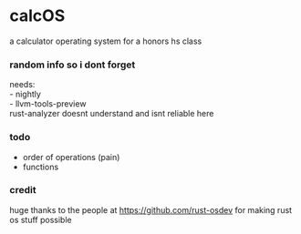 # calcOS
a calculator operating system for a honors hs class

### random info so i dont forget
needs: \
    - nightly \
    - llvm-tools-preview \
rust-analyzer doesnt understand and isnt reliable here

### todo
- order of operations (pain)
- functions

### credit
huge thanks to the people at https://github.com/rust-osdev for making rust os stuff possible